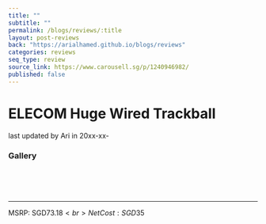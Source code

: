 ```yaml
---
title: ""
subtitle: ""
permalink: /blogs/reviews/:title
layout: post-reviews
back: "https://arialhamed.github.io/blogs/reviews"
categories: reviews
seq_type: review
source_link: https://www.carousell.sg/p/1240946982/
published: false
---
```


# ELECOM Huge Wired Trackball

<timestamp>last updated by Ari in 20xx-xx-</timestamp>



### Gallery

<br><br><br><hr>
MSRP: SGD$73.18<br>
Net Cost: SGD$35 